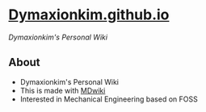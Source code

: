 
# [Dymaxionkim.github.io](http://Dymaxionkim.github.io)
_Dymaxionkim's Personal Wiki_

## About
* Dymaxionkim's Personal Wiki
* This is made with [MDwiki](http://mdwiki.info)
* Interested in Mechanical Engineering based on FOSS
